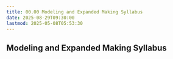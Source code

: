 ```yaml
---
title: 00.00 Modeling and Expanded Making Syllabus
date: 2025-08-29T09:30:00
lastmod: 2025-05-08T05:53:30
---
```


## Modeling and Expanded Making Syllabus
